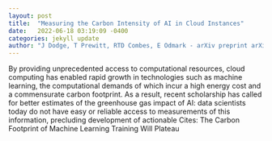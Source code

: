 ```yaml
---
layout: post
title:  "Measuring the Carbon Intensity of AI in Cloud Instances"
date:   2022-06-18 03:19:09 -0400
categories: jekyll update
author: "J Dodge, T Prewitt, RTD Combes, E Odmark - arXiv preprint arXiv , 2022"
---
```

By providing unprecedented access to computational resources, cloud computing has enabled rapid growth in technologies such as machine learning, the computational demands of which incur a high energy cost and a commensurate carbon footprint. As a result, recent scholarship has called for better estimates of the greenhouse gas impact of AI: data scientists today do not have easy or reliable access to measurements of this information, precluding development of actionable 
Cites: The Carbon Footprint of Machine Learning Training Will Plateau